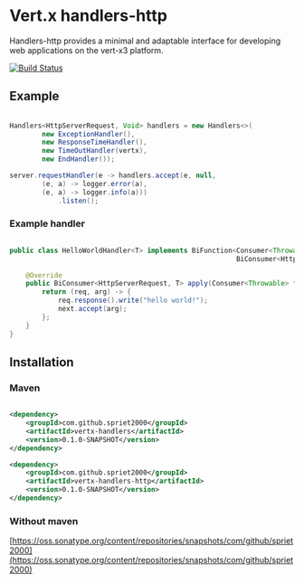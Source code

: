 # Vert.x handlers-http

Handlers-http provides a minimal and adaptable interface for developing web applications on the vert-x3 platform.

[![Build Status](https://travis-ci.org/spriet2000/vertx-handlers-http.svg?branch=master)](https://travis-ci.org/spriet2000/vertx-handlers-http)

## Example

```java 
    
Handlers<HttpServerRequest, Void> handlers = new Handlers<>(
        new ExceptionHandler(),
        new ResponseTimeHandler(),
        new TimeOutHandler(vertx),
        new EndHandler());

server.requestHandler(e -> handlers.accept(e, null,
        (e, a) -> logger.error(a),
        (e, a) -> logger.info(a)))
            .listen();

```
### Example handler

```java

public class HelloWorldHandler<T> implements BiFunction<Consumer<Throwable>, Consumer<Object>, 
                                                        BiConsumer<HttpServerRequest, T>> {

    @Override   
    public BiConsumer<HttpServerRequest, T> apply(Consumer<Throwable> fail, Consumer<Object> next) {
        return (req, arg) -> {
            req.response().write("hello world!");
            next.accept(arg);
        };
    }
}

```

## Installation

### Maven

```xml

<dependency>
    <groupId>com.github.spriet2000</groupId>
    <artifactId>vertx-handlers</artifactId>
    <version>0.1.0-SNAPSHOT</version>
</dependency>

<dependency>
    <groupId>com.github.spriet2000</groupId>
    <artifactId>vertx-handlers-http</artifactId>
    <version>0.1.0-SNAPSHOT</version>
</dependency>

```

### Without maven

[https://oss.sonatype.org/content/repositories/snapshots/com/github/spriet2000](https://oss.sonatype.org/content/repositories/snapshots/com/github/spriet2000)
